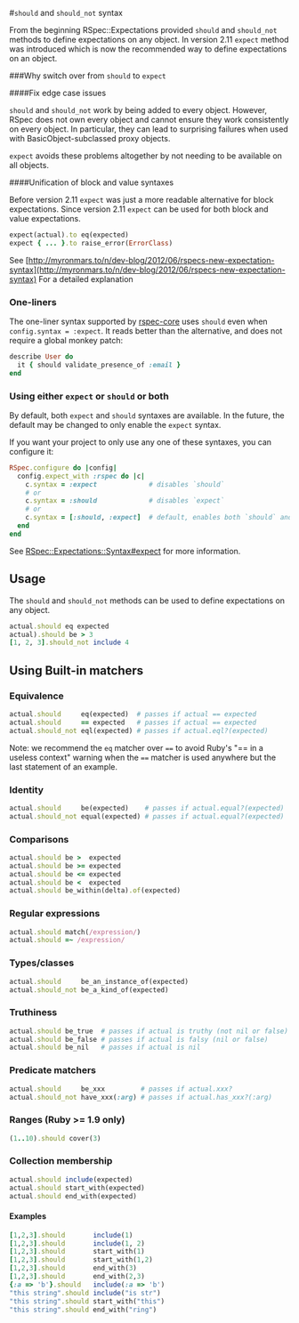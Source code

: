 #`should` and `should_not` syntax

From the  beginning RSpec::Expectations provided `should` and `should_not` methods
to define expectations on any object. In version 2.11 `expect` method was
introduced which is now the recommended way to define expectations on an object.

###Why switch over from `should` to `expect`

####Fix edge case issues

`should` and `should_not` work by being added to every object. However, RSpec
does not own every object and cannot ensure they work consistently on every object.
In particular, they can lead to surprising failures when used with BasicObject-subclassed
proxy objects.

`expect` avoids these problems altogether by not needing to be available on all objects.

####Unification of block and value syntaxes

Before version 2.11 `expect` was just a more readable alternative for block
expectations. Since version 2.11 `expect` can be used for both block and value
expectations.

```ruby
expect(actual).to eq(expected)
expect { ... }.to raise_error(ErrorClass)
```

See
[http://myronmars.to/n/dev-blog/2012/06/rspecs-new-expectation-syntax](http://myronmars.to/n/dev-blog/2012/06/rspecs-new-expectation-syntax)
For a detailed explanation

### One-liners

The one-liner syntax supported by
[rspec-core](http://rubydoc.info/gems/rspec-core)  uses `should` even when
`config.syntax = :expect`. It reads better than the alternative, and does not
require a global monkey patch:

```ruby
describe User do
  it { should validate_presence_of :email }
end
```

### Using either `expect` or `should` or both

By default, both `expect` and `should` syntaxes are available. In the future,
the default may be changed to only enable the `expect` syntax.

If you want your project to only use any one of these syntaxes, you can configure
it:

```ruby
RSpec.configure do |config|
  config.expect_with :rspec do |c|
    c.syntax = :expect             # disables `should`
    # or
    c.syntax = :should             # disables `expect`
    # or
    c.syntax = [:should, :expect]  # default, enables both `should` and `expect`
  end
end
```

See
[RSpec::Expectations::Syntax#expect](http://rubydoc.info/gems/rspec-expectations/RSpec/Expectations/Syntax:expect)
for more information.

## Usage

The `should` and `should_not` methods can be used to define expectations on any
object. 

```ruby
actual.should eq expected
actual).should be > 3
[1, 2, 3].should_not include 4
```

## Using Built-in matchers

### Equivalence

```ruby
actual.should     eq(expected)  # passes if actual == expected
actual.should     == expected   # passes if actual == expected
actual.should_not eql(expected) # passes if actual.eql?(expected)
```

Note: we recommend the `eq` matcher over `==` to avoid Ruby's "== in a
useless context" warning when the `==` matcher is used anywhere but the
last statement of an example.

### Identity

```ruby
actual.should     be(expected)    # passes if actual.equal?(expected)
actual.should_not equal(expected) # passes if actual.equal?(expected)
```

### Comparisons

```ruby
actual.should be >  expected
actual.should be >= expected
actual.should be <= expected
actual.should be <  expected
actual.should be_within(delta).of(expected)
```

### Regular expressions

```ruby
actual.should match(/expression/)
actual.should =~ /expression/
```

### Types/classes

```ruby
actual.should     be_an_instance_of(expected)
actual.should_not be_a_kind_of(expected)
```

### Truthiness

```ruby
actual.should be_true  # passes if actual is truthy (not nil or false)
actual.should be_false # passes if actual is falsy (nil or false)
actual.should be_nil   # passes if actual is nil
```

### Predicate matchers

```ruby
actual.should     be_xxx         # passes if actual.xxx?
actual.should_not have_xxx(:arg) # passes if actual.has_xxx?(:arg)
```

### Ranges (Ruby >= 1.9 only)

```ruby
(1..10).should cover(3)
```

### Collection membership

```ruby
actual.should include(expected)
actual.should start_with(expected)
actual.should end_with(expected)
```

#### Examples

```ruby
[1,2,3].should       include(1)
[1,2,3].should       include(1, 2)
[1,2,3].should       start_with(1)
[1,2,3].should       start_with(1,2)
[1,2,3].should       end_with(3)
[1,2,3].should       end_with(2,3)
{:a => 'b'}.should   include(:a => 'b')
"this string".should include("is str")
"this string".should start_with("this")
"this string".should end_with("ring")
```
